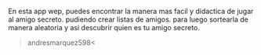 En esta app wep, puedes encontrar la manera mas facil y didactica de jugar al amigo secreto.
  pudiendo crear listas de amigos. para luego sortearla de manera aleatoria y asi descubrir quien es tu amigo secreto.
  >andresmarquez598<
